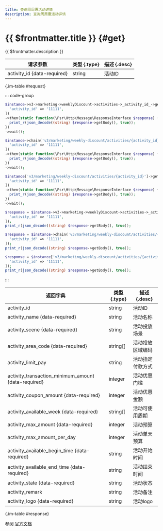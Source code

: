 ```yaml
---
title: 查询周周惠活动详情
description: 查询周周惠活动详情
---
```


# {{ $frontmatter.title }} {#get}

{{ $frontmatter.description }}

| 请求参数 | 类型 {.type} | 描述 {.desc}
| --- | --- | ---
| activity_id {data-required} | string | 活动ID

{.im-table #request}

::: code-group

```php [异步纯链式]
$instance->v3->marketing->weeklyDiscount->activities->_activity_id_->getAsync([
  'activity_id' => '11111',
])
->then(static function(\Psr\Http\Message\ResponseInterface $response) {
  print_r(json_decode((string) $response->getBody(), true));
})
->wait();
```

```php [异步声明式]
$instance->chain('v3/marketing/weekly-discount/activities/{activity_id}')->getAsync([
  'activity_id' => '11111',
])
->then(static function(\Psr\Http\Message\ResponseInterface $response) {
  print_r(json_decode((string) $response->getBody(), true));
})
->wait();
```

```php [异步属性式]
$instance['v3/marketing/weekly-discount/activities/{activity_id}']->getAsync([
  'activity_id' => '11111',
])
->then(static function(\Psr\Http\Message\ResponseInterface $response) {
  print_r(json_decode((string) $response->getBody(), true));
})
->wait();
```

```php [同步纯链式]
$response = $instance->v3->marketing->weeklyDiscount->activities->_activity_id_->get([
  'activity_id' => '11111',
]);
print_r(json_decode((string) $response->getBody(), true));
```

```php [同步声明式]
$response = $instance->chain('v3/marketing/weekly-discount/activities/{activity_id}')->get([
  'activity_id' => '11111',
]);
print_r(json_decode((string) $response->getBody(), true));
```

```php [同步属性式]
$response = $instance['v3/marketing/weekly-discount/activities/{activity_id}']->get([
  'activity_id' => '11111',
]);
print_r(json_decode((string) $response->getBody(), true));
```

:::

| 返回字典 | 类型 {.type} | 描述 {.desc}
| --- | --- | ---
| activity_id | string | 活动ID
| activity_name {data-required}| string | 活动名称
| activity_scene {data-required}| string | 活动投放场景
| activity_area_code {data-required}| string[] | 活动投放区域编码
| activity_limit_pay | string | 活动指定付款方式
| activity_transaction_minimum_amount {data-required}| integer | 活动优惠门槛
| activity_coupon_amount {data-required}| integer | 活动优惠金额
| activity_available_week {data-required}| string[] | 活动可使用周期
| activity_max_amount {data-required}| integer | 活动预算
| activity_max_amount_per_day | integer | 活动单天预算
| activity_available_begin_time {data-required}| string | 活动开始时间
| activity_available_end_time {data-required}| string | 活动结束时间
| activity_state {data-required}| string | 活动状态
| activity_remark | string | 活动备注
| activity_logo {data-required}| string | 活动logo

{.im-table #response}

参阅 [官方文档](https://pay.weixin.qq.com/wiki/doc/apiv3_partner/Offline/apis/chapter6_1_2.shtml)
